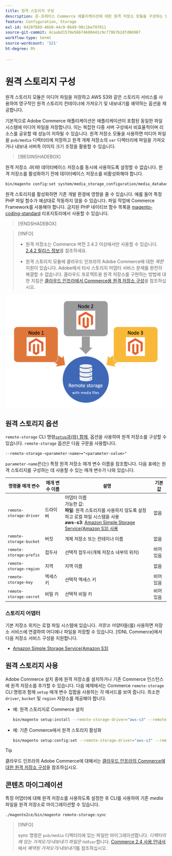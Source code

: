 ```yaml
---
title: 원격 스토리지 구성
description: 온-프레미스 Commerce 애플리케이션에 대한 원격 저장소 모듈을 구성하는 방법에 대해 알아봅니다.
feature: Configuration, Storage
exl-id: 0428f889-46b0-44c9-8bd9-98c1be797011
source-git-commit: 4caabd1578e56b74600441c9c779b7b2dfd06987
workflow-type: tm+mt
source-wordcount: '521'
ht-degree: 0%

---
```


# 원격 스토리지 구성

원격 스토리지 모듈은 미디어 파일을 저장하고 AWS S3와 같은 스토리지 서비스를 사용하여 영구적인 원격 스토리지 컨테이너에 가져오기 및 내보내기를 예약하는 옵션을 제공합니다.

기본적으로 Adobe Commerce 애플리케이션은 애플리케이션이 포함된 동일한 파일 시스템에 미디어 파일을 저장합니다. 이는 복잡한 다중 서버 구성에서 비효율적이며 리소스를 공유할 때 성능이 저하될 수 있습니다. 원격 저장소 모듈을 사용하면 미디어 파일을 `pub/media` 디렉터리에 저장하고 원격 개체 저장소의 `var` 디렉터리에 파일을 가져오거나 내보내 서버측 이미지 크기 조정을 활용할 수 있습니다.

>[!BEGINSHADEBOX]

원격 저장소 _과(와)_ 데이터베이스 저장소를 동시에 사용하도록 설정할 수 없습니다. 원격 저장소를 활성화하기 전에 데이터베이스 저장소를 비활성화해야 합니다.

```bash
bin/magento config:set system/media_storage_configuration/media_database 0
```

원격 스토리지를 활성화하면 기존 개발 환경에 영향을 줄 수 있습니다. 예를 들어 특정 PHP 파일 함수가 예상대로 작동하지 않을 수 있습니다. 파일 작업에 Commerce Framework를 사용해야 합니다. 금지된 PHP 네이티브 함수 목록을 [magento-coding-standard](https://github.com/magento/magento-coding-standard/blob/develop/Magento2/Sniffs/Functions/DiscouragedFunctionSniff.php) 리포지토리에서 사용할 수 있습니다.

>[!ENDSHADEBOX]

>[!INFO]
>
>- 원격 저장소는 Commerce 버전 2.4.2 이상에서만 사용할 수 있습니다. [2.4.2 릴리스 정보](https://experienceleague.adobe.com/en/docs/commerce-operations/release/notes/magento-open-source/2-4-2)를 참조하세요.
>
>- 원격 스토리지 모듈에 클라우드 인프라의 Adobe Commerce에 대한 _제한_ 지원이 있습니다. Adobe에서 타사 스토리지 어댑터 서비스 문제를 완전히 해결할 수 없습니다. 클라우드 프로젝트용 원격 저장소를 구현하는 방법에 대한 지침은 [클라우드 인프라에서 Commerce용 원격 저장소 구성](cloud-support.md)을 참조하십시오.

![로컬 저장소와 클라우드 저장소 간의 관계를 보여 주는 원격 저장소 구성 스키마 다이어그램](../../assets/configuration/remote-storage-schema.png)

## 원격 스토리지 옵션

`remote-storage` CLI 명령[`setup`과(와) 함께 &#x200B;](../../installation/tutorials/deployment.md) 옵션을 사용하여 원격 저장소를 구성할 수 있습니다. `remote-storage` 옵션은 다음 구문을 사용합니다.

```text
--remote-storage-<parameter-name>="<parameter-value>"
```

`parameter-name`은(는) 특정 원격 저장소 매개 변수 이름을 참조합니다. 다음 표에는 원격 스토리지를 구성하는 데 사용할 수 있는 매개 변수가 나와 있습니다.

| 명령줄 매개 변수 | 매개 변수 이름 | 설명 | 기본값 |
|--- |--- |--- |--- |
| `remote-storage-driver` | 드라이버 | 어댑터 이름<br>가능한 값:<br>**파일**: 원격 스토리지를 사용하지 않도록 설정하고 로컬 파일 시스템을 사용&#x200B;<br>**aws-s3**: [Amazon Simple Storage Service(Amazon S3) 사용](remote-storage-aws-s3.md) | 없음 |
| `remote-storage-bucket` | 버킷 | 개체 저장소 또는 컨테이너 이름 | 없음 |
| `remote-storage-prefix` | 접두사 | 선택적 접두사(개체 저장소 내부의 위치) | 비어 있음 |
| `remote-storage-region` | 지역 | 지역 이름 | 없음 |
| `remote-storage-key` | 액세스 키 | 선택적 액세스 키 | 비어 있음 |
| `remote-storage-secret` | 비밀 키 | 선택적 비밀 키 | 비어 있음 |

### 스토리지 어댑터

기본 저장소 위치는 로컬 파일 시스템에 있습니다. _저장소 어댑터_&#x200B;을(를) 사용하면 저장소 서비스에 연결하여 어디에나 파일을 저장할 수 있습니다. [!DNL Commerce]에서 다음 저장소 서비스 구성을 지원합니다.

- [Amazon Simple Storage Service(Amazon S3)](remote-storage-aws-s3.md)

## 원격 스토리지 사용

Adobe Commerce 설치 중에 원격 저장소를 설치하거나 기존 Commerce 인스턴스에 원격 저장소를 추가할 수 있습니다. 다음 예제에서는 Commerce `remote-storage` CLI 명령과 함께 `setup` 매개 변수 집합을 사용하는 각 메서드를 보여 줍니다. 최소한 `driver`, `bucket` 및 `region` 저장소를 제공해야 합니다.

- 예: 원격 스토리지로 Commerce 설치

  ```bash
  bin/magento setup:install --remote-storage-driver="aws-s3" --remote-storage-bucket="myBucket" --remote-storage-region="us-east-1"
  ```

- 예: 기존 Commerce에서 원격 스토리지 활성화

  ```bash
  bin/magento setup:config:set --remote-storage-driver="aws-s3" --remote-storage-bucket="myBucket" --remote-storage-region="us-east-1"
  ```

>[!TIP]
>
>클라우드 인프라의 Adobe Commerce에 대해서는 [클라우드 인프라의 Commerce에 대한 원격 저장소 구성](cloud-support.md)을 참조하십시오.

## 콘텐츠 마이그레이션

특정 어댑터에 대해 원격 저장소를 사용하도록 설정한 후 CLI를 사용하여 기존 _media_ 파일을 원격 저장소로 마이그레이션할 수 있습니다.

```bash
./magento2ce/bin/magento remote-storage:sync
```

>[!INFO]
>
>sync 명령은 `pub/media` 디렉터리에 있는 파일만 마이그레이션합니다. _디렉터리에 있는 가져오기/내보내기 파일은_ not`var`합니다. [Commerce 2.4 사용 안내서](https://experienceleague.adobe.com/docs/commerce-admin/systems/data-transfer/data-scheduled-import-export.html)에서 _예약된 가져오기/내보내기_&#x200B;를 참조하십시오.

<!-- link definitions -->

[import-export]: https://docs.magento.com/user-guide/system/data-scheduled-import-export.html
